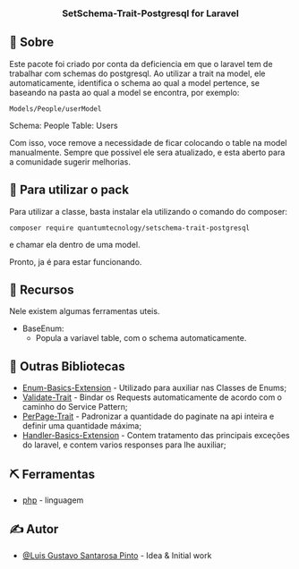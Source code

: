 <h3 align="center">SetSchema-Trait-Postgresql for Laravel</h3>

## 🧐 Sobre <a name = "about"></a>

Este pacote foi criado por conta da deficiencia em que o laravel tem de trabalhar com schemas do postgresql.
Ao utilizar a trait na model, ele automaticamente, identifica o schema ao qual a model pertence, se baseando na pasta ao qual
a model se encontra, por exemplo:

```
Models/People/userModel
```
Schema: People
Table: Users


Com isso, voce remove a necessidade de ficar colocando o table na model manualmente.
Sempre que possivel ele sera atualizado, e esta aberto para a comunidade sugerir melhorias.

## 🏁 Para utilizar o pack

Para utilizar a classe, basta instalar ela utilizando o comando do composer:

```
composer require quantumtecnology/setschema-trait-postgresql
```

e chamar ela dentro de uma model.

Pronto, ja é para estar funcionando.

## 🎈 Recursos

Nele existem algumas ferramentas uteis.

- BaseEnum:
  - Popula a variavel table, com o schema automaticamente.

## 🧐 Outras Bibliotecas

- [Enum-Basics-Extension](https://packagist.org/packages/quantumtecnology/enum-basics-extension) - Utilizado para auxiliar nas Classes de Enums;
- [Validate-Trait](https://packagist.org/packages/quantumtecnology/validate-trait) - Bindar os Requests automaticamente de acordo com o caminho do Service Pattern;
- [PerPage-Trait](https://packagist.org/packages/quantumtecnology/perpage-trait) - Padronizar a quantidade do paginate na api inteira e definir uma quantidade máxima;
- [Handler-Basics-Extension](https://packagist.org/packages/quantumtecnology/handler-basics-extension) - Contem tratamento das principais exceções do laravel, e contem varios responses para lhe auxiliar;

## ⛏️ Ferramentas

- [php](https://www.php.net/) - linguagem

## ✍️ Autor

- [@Luis Gustavo Santarosa Pinto](https://github.com/QuantumTecnology) - Idea & Initial work

